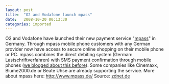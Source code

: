 ```yaml
---
layout: post
title:  "O2 and Vodafone launch mpass"
date:   2008-10-20 00:13:30
categories: imported
---
```

O2 and Vodafone have launched their new payment service "[mpass][1]" in Germany. Through mpass mobile phone customers with any German provider now have access to secure online shopping on their mobile phone or PC. mpass combines the direct debiting system (German: Lastschriftverfahren) with SMS payment confirmation through mobile phones ([we blogged about this before][1]). Some companies like Cinemaxx, Blume2000.de or Beate Uhse are already supporting the service. More about mpass here: <http://www.mpass.de/> Source: [zdnet.de][2]

[1]: http://www.pavingways.com/o2-and-vodafone-starting-new-payment-system_160.html
[2]: http://www.zdnet.de/news/tkomm/0,39023151,39197687,00.htm
